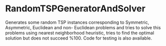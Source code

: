 # RandomTSPGeneratorAndSolver
Generates some random TSP instances corresponding to Symmetric, Asymmetric, Euclidean and non- Euclidean problems and tries to solve this problems using nearest neighborhood heuristic, tries to find the optimal solution but does not succeed %100. Code for testing is also available.

